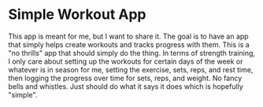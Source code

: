 # Simple Workout App

This app is meant for me, but I want to share it. The goal is to have an app that simply helps create workouts and tracks progress with them. This is a "no thrills" app that should simply do the thing. In terms of strength training, I only care about setting up the workouts for certain days of the week or whatever is in season for me, setting the exercise, sets, reps, and rest time, then logging the progress over time for sets, reps, and weight. No fancy bells and whistles. Just should do what it says it does which is hopefully "simple". 
